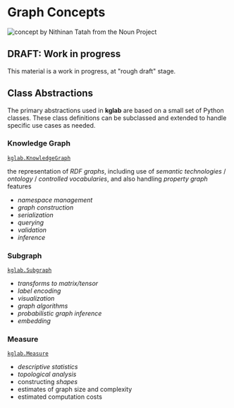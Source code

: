 # Graph Concepts

<img src="../assets/nouns/concepts.png" alt="concept by Nithinan Tatah from the Noun Project" />

## DRAFT: Work in progress

This material is a work in progress, at "rough draft" stage.


## Class Abstractions

The primary abstractions used in **kglab** are based on a small set of
Python classes.
These class definitions can be subclassed and extended to handle
specific use cases as needed.


### Knowledge Graph

[`kglab.KnowledgeGraph`](../ref/#knowledgegraph-class)

the representation of *RDF graphs*,
including use of *semantic technologies* / *ontology* / *controlled vocabularies*,
and also handling *property graph* features

  * *namespace management*
  * *graph construction*
  * *serialization*
  * *querying*
  * *validation*
  * *inference*


### Subgraph

[`kglab.Subgraph`](../ref/#subgraph-class)

  * *transforms to matrix/tensor*
  * *label encoding*
  * *visualization*
  * *graph algorithms*
  * *probabilistic graph inference*
  * *embedding*


### Measure

[`kglab.Measure`](../ref/#measure-class)

  * *descriptive statistics*
  * *topological analysis*
  * constructing *shapes*
  * estimates of graph size and complexity
  * estimated computation costs
